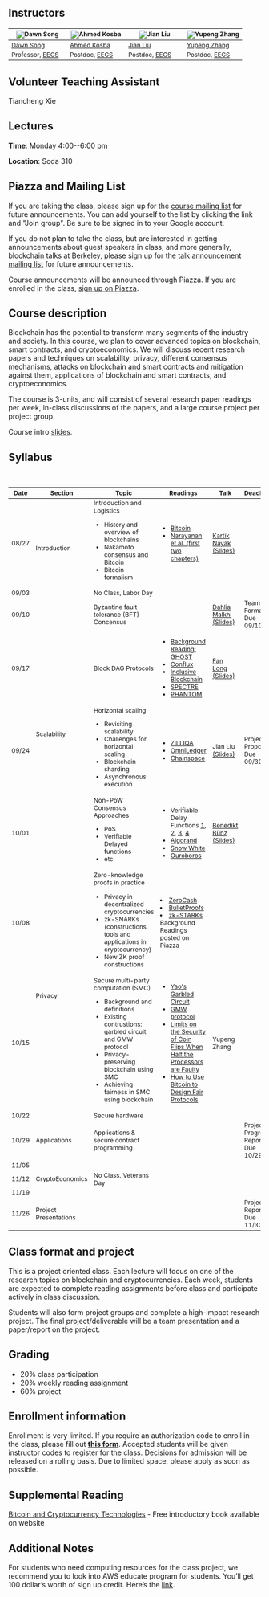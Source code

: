 ## Instructors

<table style="table-layout: fixed; font-size: 88%;">
  <thead>
    <tr>
      <th style="width: 25%;"><img src="https://people.eecs.berkeley.edu/~dawnsong/dawn-berkeley.jpg" alt="Dawn Song"></th>
      <th style="width: 25%;"><img src="http://www.cs.umd.edu/~akosba/webpage/p_o.png" alt="Ahmed Kosba"></th>
      <th style="width: 25%;"><img src="https://people.eecs.berkeley.edu/~jian.liu/images/1.jpg" alt="Jian Liu"></th>
      <th style="width: 25%;"><img src="http://legacydirs.umiacs.umd.edu/~zhangyp/photo.jpeg" alt="Yupeng Zhang"></th>
    </tr>
  </thead>
  <tbody>
    <tr>
      <td><a href="https://people.eecs.berkeley.edu/~dawnsong/">Dawn Song</a></td>
      <td><a href="http://www.cs.umd.edu/~akosba/">Ahmed Kosba</a></td>
      <td><a href="https://people.eecs.berkeley.edu/~jian.liu/">Jian Liu</a></td>
      <td><a href="http://legacydirs.umiacs.umd.edu/~zhangyp/">Yupeng Zhang</a></td>
    </tr>
    <tr>
      <td>Professor, <a href="https://eecs.berkeley.edu/">EECS</a></td>
      <td>Postdoc, <a href="https://eecs.berkeley.edu/">EECS</a></td>
      <td>Postdoc, <a href="https://eecs.berkeley.edu/">EECS</a></td>
      <td>Postdoc, <a href="https://eecs.berkeley.edu/">EECS</a></td>
    </tr>
  </tbody>
</table>

## Volunteer Teaching Assistant

Tiancheng Xie

## Lectures

**Time**: Monday 4:00--6:00 pm

**Location**: Soda 310

## Piazza and Mailing List

If you are taking the class, please sign up for the [course mailing list](https://groups.google.com/forum/#!forum/cs-294-151-f18-all) for future announcements. You can add yourself to the list by clicking the link and "Join group". Be sure to be signed in to your Google account.

If you do not plan to take the class, but are interested in getting announcements about guest speakers in class, and more generally, blockchain talks at Berkeley, please sign up for the [talk announcement mailing list](https://groups.google.com/forum/#!forum/berkeley-blockchain) for future announcements.

Course announcements will be announced through Piazza. If you are enrolled in the class, [sign up on Piazza](
https://piazza.com/berkeley/fall2018/cs294151).

## Course description
Blockchain has the potential to transform many segments of the industry and society. In this course, we plan to cover advanced topics on blockchain, smart contracts, and cryptoeconomics. We will discuss recent research papers and techniques on scalability, privacy, different consensus mechanisms, attacks on blockchain and smart contracts and mitigation against them, applications of blockchain and smart contracts, and cryptoeconomics. 

The course is 3-units, and will consist of several research paper readings per week, in-class discussions of the papers, and a large course project per project group.

<p>Course intro <a href="https://drive.google.com/open?id=1Jc97zAUMt3Yn_tt9f738TswBIiY29Igg">slides</a>.</p>

## Syllabus
<table style="table-layout: fixed; font-size: 88%;">
  <thead>
    <tr>
      <th style="width: 5%;">Date</th>
      <th style="width: 10%;">Section</th>
      <th style="width: 40%;">Topic</th>
      <th style="width: 55%;">Readings</th>
      <th style="width: 20%;">Talk</th>
      <th style="width: 10%;">Deadlines</th>
    </tr>
  </thead>
  <tbody>
    <tr>
      <td>08/27</td>
      <td rowspan="2">Introduction</td>
      <td>
      Introduction and 
      Logistics
         <ul>
          <li>History and overview of blockchains</li>
          <li>Nakamoto consensus and Bitcoin</li>
          <li>Bitcoin formalism</li>
        </ul>
      </td>
      <td>
         <ul>
          <li><a href="https://bitcoin.org/bitcoin.pdf">Bitcoin</a></li>
          <li><a href="https://d28rh4a8wq0iu5.cloudfront.net/bitcointech/readings/princeton_bitcoin_book.pdf">Narayanan et al. (first two chapters)</a></li>
        </ul>
      </td>
      <td><a href="http://www.cs.umd.edu/~kartik/">Kartik Nayak</a>
      <a href="https://drive.google.com/open?id=1mYFN8bFbXiGbVKbfisBcYAB7hIRCFnQI">(Slides)</a></td>      
      <td></td>
    </tr>
    <tr>
      <td>09/03</td>
      <td>No Class, Labor Day</td>
      <td></td>
      <td></td>
      <td></td>
    </tr>
    <tr>
      <td>09/10</td>
      <td rowspan="4">Scalability</td>
      <td>Byzantine fault tolerance (BFT) Concensus</td>
      <td></td>
      <td><a href="https://research.vmware.com/researchers/dahlia-malkhi">Dahlia Malkhi</a>
      <a href="https://drive.google.com/open?id=1jBkKkLgaAH2z_JdRNHVusTN75RXqPF-a">(Slides)</a></td>
      <td>Team Formation Due 09/10</td>
    </tr>
    <tr>
      <td>09/17</td>
      <td>Block DAG Protocols</td>
      <td>
         <ul>
          <li><a href="https://eprint.iacr.org/2013/881.pdf">Background Reading: GHOST</a></li>
          <li><a href="https://arxiv.org/abs/1805.03870">Conflux</a></li>
          <li><a href="https://fc15.ifca.ai/preproceedings/paper_101.pdf">Inclusive Blockchain</a></li>
          <li><a href="https://eprint.iacr.org/2016/1159.pdf">SPECTRE</a></li>
           <li><a href="https://eprint.iacr.org/2018/104.pdf">PHANTOM</a></li>
        </ul>
      </td>
      <td> <a href="http://www.cs.toronto.edu/~fanl/">Fan Long</a>
      <a href="https://drive.google.com/open?id=17DNyCCcXf-OIvhNGX8NHZhMKJtM94qcZ">(Slides)</a></td>
      <td></td>
    </tr>
    <tr>
      <td>09/24</td>
      <td>Horizontal scaling
        <ul>
          <li>Revisiting scalability</li>
          <li>Challenges for horizontal scaling</li>
          <li>Blockchain sharding</li>
          <li>Asynchronous execution</li>
        </ul>
      </td>
      <td>
        <ul>
          <li><a href="https://docs.zilliqa.com/whitepaper.pdf">ZILLIQA</a></li>
          <li><a href="https://eprint.iacr.org/2017/406.pdf">OmniLedger</a></li>        
          <li><a href="https://arxiv.org/abs/1708.03778">Chainspace</a></li>
        </ul>
      </td>
      <td>Jian Liu
      <a href="https://drive.google.com/file/d/1mFGzMMVcNk-QJUAqqNzhUOvI5XaxlTSS/view?usp=sharing">(Slides)</a></td>
      <td>Project Proposals Due 09/30</td>
    </tr>
    <tr>
      <td>10/01</td>
      <td>Non-PoW Consensus Approaches
        <ul>
          <li>PoS</li>
          <li>Verifiable Delayed functions</li>
          <li>etc</li>
        </ul>
      </td>
      <td><ul>
          <li>Verifiable Delay Functions <a href="https://eprint.iacr.org/2018/601.pdf">1</a>, <a href="https://eprint.iacr.org/2018/627.pdf">2</a>, <a href="https://eprint.iacr.org/2018/623.pdf">3</a>, <a href="https://eprint.iacr.org/2018/712.pdf">4</a> </li>
          <li><a href="https://people.csail.mit.edu/nickolai/papers/gilad-algorand-eprint.pdf">Algorand</a></li>        
          <li><a href="https://eprint.iacr.org/2016/919.pdf">Snow White</a></li>
          <li><a href="https://eprint.iacr.org/2016/889.pdf">Ouroboros</a></li>
        </ul>
      </td>
      <td>
      <a href="https://crypto.stanford.edu/~buenz/">Benedikt Bünz</a>
      <a href="https://drive.google.com/open?id=1_GpWaxUwChKR9Owq-xDqe5z6RvCfWzW4">(Slides)</a></td>
      <td></td>
    </tr>
    <tr>
      <td>10/08</td>
      <td rowspan="3">Privacy</td>
      <td>Zero-knowledge proofs in practice
         <ul>
          <li>Privacy in decentralized cryptocurrencies</li>
          <li>zk-SNARKs (constructions, tools and applications in cryptocurrency)</li>
          <li>New ZK proof constructions</li>
        </ul>
      </td>
      <td>
          <li><a href="http://zerocash-project.org/media/pdf/zerocash-extended-20140518.pdf">ZeroCash</a></li>
          <li><a href="https://eprint.iacr.org/2017/1066.pdf">BulletProofs</a></li>
        <li><a href="https://eprint.iacr.org/2018/046.pdf">zk-STARKs</a></li>
          Background Readings posted on Piazza
      </td>
      <td></td>
      <td></td>
    </tr>
    <tr>
      <td>10/15</td>
      <td>Secure multi-party computation (SMC) 
        <ul>
          <li>Background and definitions</li>
          <li>Existing contrustions: garbled circuit and GMW protocol</li>
          <li>Privacy-preserving blockchain using SMC</li>
          <li>Achieving fairness in SMC using blockchain</li>
        </ul>
      </td>
      <td>
        <ul>
          <li><a href="https://www.youtube.com/watch?v=GjhvJxelIVQ">Yao's Garbled Circuit</a></li>
          <li><a href="https://www.youtube.com/watch?v=4YwvZaA9IEg">GMW protocol</a></li>       
          <li><a href="https://kodu.ut.ee/~swen/courses/crypto-ii/2008/cleve1986.pdf"> Limits on the Security of Coin Flips When Half the Processors are Faulty </a></li>
          <li><a href="https://eprint.iacr.org/2014/129.pdf">How to Use Bitcoin to Design Fair Protocols</a></li>
        </ul>
      </td>
      <td>Yupeng Zhang</td>
      <td></td>
    </tr>
    <tr>
      <td>10/22</td>
      <td>Secure hardware</td>
      <td></td>
      <td></td>
      <td></td>
    </tr>
    <tr>
      <td>10/29</td>
      <td rowspan="1">Applications</td>
      <td>Applications & secure contract programming</td>
      <td></td>
      <td></td>
      <td>Project Progress Report Due 10/29</td>
    </tr>
    <tr>
      <td>11/05</td>
      <td rowspan="3">CryptoEconomics</td>
      <td></td>
      <td></td>
      <td></td>
      <td></td>
    </tr>
    <tr>
      <td>11/12</td>
      <td>No Class, Veterans Day</td>
      <td></td>
      <td></td>
      <td></td>
    </tr>
    <tr>
      <td>11/19</td>
      <td></td>
      <td></td>
      <td></td>
      <td></td>
    </tr>
    <tr>
      <td>11/26</td>
      <td>Project Presentations</td>
      <td></td>
      <td></td>
      <td></td>
      <td>Project Report Due 11/30</td>
    </tr>
  </tbody>
</table>


## Class format and project
This is a project oriented class. Each lecture will focus on one of the research topics on blockchain and cryptocurrencies. Each week, students are expected to complete reading assignments before class and participate actively in class discussion.

Students will also form project groups and complete a high-impact research project. The final project/deliverable will be a team presentation and a paper/report on the project.

## Grading

<ul>
  <li>20% class participation</li>
  <li>20% weekly reading assignment</li>
  <li>60% project</li>
</ul>

## Enrollment information

Enrollment is very limited. If you require an authorization code to enroll in the class, please fill out **[this form](https://docs.google.com/forms/d/e/1FAIpQLSc0-A5kOI_ykJOOkT2bfhyG3Ny6qFr4S-odxnuO5mC6UQWn1w/viewform?ts=5b53bd5c)**. Accepted students will be given instructor codes to register for the class. Decisions for admission will be released on a rolling basis. Due to limited space, please apply as soon as possible.

## Supplemental Reading

[Bitcoin and Cryptocurrency Technologies](http://bitcoinbook.cs.princeton.edu/) - Free introductory book available on website


## Additional Notes

For students who need computing resources for the class project, we recommend you to look into AWS educate program for students. You’ll get 100 dollar’s worth of sign up credit. Here’s the [link](https://aws.amazon.com/education/awseducate/apply/).
